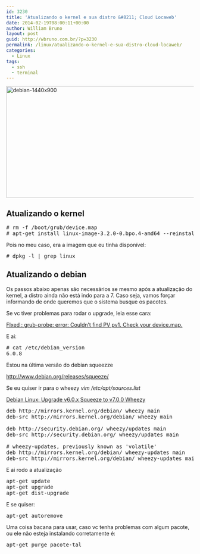 ```yaml
---
id: 3230
title: 'Atualizando o kernel e sua distro &#8211; Cloud Locaweb'
date: 2014-02-19T08:00:11+00:00
author: William Bruno
layout: post
guid: http://wbruno.com.br/?p=3230
permalink: /linux/atualizando-o-kernel-e-sua-distro-cloud-locaweb/
categories:
  - Linux
tags:
  - ssh
  - terminal
---
```

<img src="/wp-content/uploads/2014/02/debian-1440x900.jpg" alt="debian-1440x900" width="800" height="300" class="aligncenter size-full wp-image-3240" />

<!--more-->

## Atualizando o kernel

<pre># rm -f /boot/grub/device.map
# apt-get install linux-image-3.2.0-0.bpo.4-amd64 --reinstall</pre>

Pois no meu caso, era a imagem que eu tinha disponível:

<pre># dpkg -l | grep linux</pre>

## Atualizando o debian

Os passos abaixo apenas são necessários se mesmo após a atualização do kernel, a distro ainda não está indo para a 7. Caso seja, vamos forçar informando de onde queremos que o sistema busque os pacotes.

Se vc tiver problemas para rodar o upgrade, leia esse cara:

<a href="http://unkmonik.wordpress.com/2012/10/10/pv1-check-your-device-map/" rel="nofollow">FIxed : grub-probe: error: Couldn’t find PV pv1. Check your device.map.</a>

E ai:

<pre># cat /etc/debian_version
6.0.8
</pre>

Estou na última versão do debian squeezze

<http://www.debian.org/releases/squeeze/>

Se eu quiser ir para o wheezy <var>vim /etc/apt/sources.list</var>

[Debian Linux: Upgrade v6.0.x Squeeze to v7.0.0 Wheezy](http://www.cyberciti.biz/faq/howto-debian-linux-upgrade-6-squeeze-to-7-wheezy/)

<pre>deb http://mirrors.kernel.org/debian/ wheezy main
deb-src http://mirrors.kernel.org/debian/ wheezy main

deb http://security.debian.org/ wheezy/updates main
deb-src http://security.debian.org/ wheezy/updates main

# wheezy-updates, previously known as 'volatile'
deb http://mirrors.kernel.org/debian/ wheezy-updates main
deb-src http://mirrors.kernel.org/debian/ wheezy-updates main</pre>

E ai rodo a atualização

<pre>apt-get update
apt-get upgrade
apt-get dist-upgrade</pre>

E se quiser:

<pre>apt-get autoremove</pre>

Uma coisa bacana para usar, caso vc tenha problemas com algum pacote, ou ele não esteja instalando corretamente é:

<pre>apt-get purge pacote-tal</pre>
